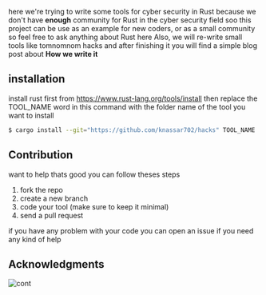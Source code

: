 
here we're trying to write some tools for cyber security in Rust
because we don't have **enough** community for Rust in the cyber security field soo this project can be use as an example for new coders, or as a small community so feel free to ask anything about Rust here
Also, we will re-write small tools like tomnomnom hacks and after finishing it you will find a simple blog post about **How we write it**



## installation
install rust first from https://www.rust-lang.org/tools/install
then replace the TOOL_NAME word in this command with the folder name of the tool you want to install
```bash
$ cargo install --git="https://github.com/knassar702/hacks" TOOL_NAME
```



## Contribution

want to help
thats good you can follow theses steps

1. fork the repo
2. create a new branch
3. code your tool (make sure to keep it minimal)
4. send a pull request

if you have any problem with your code you can open an issue if you need any kind of help


## Acknowledgments
![cont](https://raw.githubusercontent.com/knassar702/hacks/master/CONTRIBUTORS.svg)
